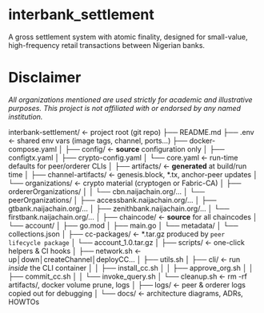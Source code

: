 # interbank_settlement

A gross settlement system with atomic finality, designed for small-value, high-frequency retail transactions between Nigerian banks.

# Disclaimer

_All organizations mentioned are used strictly for academic and illustrative purposes. This project is not affiliated with or endorsed by any named institution._


interbank-settlement/            ← project root (git repo)
├── README.md
├── .env                         ← shared env vars (image tags, channel, ports…)
├── docker-compose.yaml
│
├── config/                      ← **source** configuration only
│   ├── configtx.yaml
│   ├── crypto-config.yaml
│   └── core.yaml                ← run-time defaults for peer/orderer CLIs
│
├── artifacts/                   ← **generated** at build/run time
│   ├── channel-artifacts/       ← genesis.block, *.tx, anchor-peer updates
│   └── organizations/           ← crypto material (cryptogen or Fabric-CA)
│       ├── ordererOrganizations/
│       │   └── cbn.naijachain.org/…
│       └── peerOrganizations/
│           ├── accessbank.naijachain.org/…
│           ├── gtbank.naijachain.org/…
│           ├── zenithbank.naijachain.org/…
│           └── firstbank.naijachain.org/…
│
├── chaincode/                   ← **source** for all chaincodes
│   └── account/
│       ├── go.mod
│       ├── main.go
│       └── metadata/
│           └── collections.json
│
├── cc-packages/                 ← *.tar.gz produced by `peer lifecycle package`
│   └── account_1.0.tar.gz
│
├── scripts/                     ← one-click helpers & CI hooks
│   ├── network.sh               ← up│down│createChannel│deployCC…
│   ├── utils.sh
│   ├── cli/                     ← run *inside* the CLI container
│   │   ├── install_cc.sh
│   │   ├── approve_org.sh
│   │   ├── commit_cc.sh
│   │   └── invoke_query.sh
│   └── cleanup.sh               ← rm -rf artifacts/, docker volume prune, logs
│
├── logs/                        ← peer & orderer logs copied out for debugging
│
└── docs/                        ← architecture diagrams, ADRs, HOWTOs
